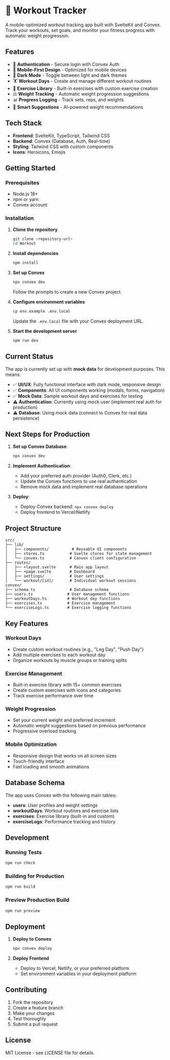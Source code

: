 # 💪 Workout Tracker

A mobile-optimized workout tracking app built with SvelteKit and Convex. Track your workouts, set goals, and monitor your fitness progress with automatic weight progression.

## Features

- 🔐 **Authentication** - Secure login with Convex Auth
- 📱 **Mobile-First Design** - Optimized for mobile devices
- 🌙 **Dark Mode** - Toggle between light and dark themes
- 🏋️ **Workout Days** - Create and manage different workout routines
- 💪 **Exercise Library** - Built-in exercises with custom exercise creation
- ⚖️ **Weight Tracking** - Automatic weight progression suggestions
- 📊 **Progress Logging** - Track sets, reps, and weights
- 🎯 **Smart Suggestions** - AI-powered weight recommendations

## Tech Stack

- **Frontend**: SvelteKit, TypeScript, Tailwind CSS
- **Backend**: Convex (Database, Auth, Real-time)
- **Styling**: Tailwind CSS with custom components
- **Icons**: Heroicons, Emojis

## Getting Started

### Prerequisites

- Node.js 18+ 
- npm or yarn
- Convex account

### Installation

1. **Clone the repository**
   ```bash
   git clone <repository-url>
   cd Workout
   ```

2. **Install dependencies**
   ```bash
   npm install
   ```

3. **Set up Convex**
   ```bash
   npx convex dev
   ```
   Follow the prompts to create a new Convex project.

4. **Configure environment variables**
   ```bash
   cp env.example .env.local
   ```
   Update the `.env.local` file with your Convex deployment URL.

5. **Start the development server**
   ```bash
   npm run dev
   ```

## Current Status

The app is currently set up with **mock data** for development purposes. This means:

- ✅ **UI/UX**: Fully functional interface with dark mode, responsive design
- ✅ **Components**: All UI components working (modals, forms, navigation)
- ✅ **Mock Data**: Sample workout days and exercises for testing
- ⚠️ **Authentication**: Currently using mock user (implement real auth for production)
- ⚠️ **Database**: Using mock data (connect to Convex for real data persistence)

## Next Steps for Production

1. **Set up Convex Database**:
   ```bash
   npx convex dev
   ```

2. **Implement Authentication**:
   - Add your preferred auth provider (Auth0, Clerk, etc.)
   - Update the Convex functions to use real authentication
   - Remove mock data and implement real database operations

3. **Deploy**:
   - Deploy Convex backend: `npx convex deploy`
   - Deploy frontend to Vercel/Netlify

## Project Structure

```
src/
├── lib/
│   ├── components/          # Reusable UI components
│   ├── stores.ts           # Svelte stores for state management
│   └── convex.ts           # Convex client configuration
├── routes/
│   ├── +layout.svelte      # Main app layout
│   ├── +page.svelte        # Dashboard
│   ├── settings/           # User settings
│   └── workout/[id]/       # Individual workout sessions
convex/
├── schema.ts               # Database schema
├── users.ts               # User management functions
├── workoutDays.ts         # Workout day functions
├── exercises.ts           # Exercise management
└── exerciseLogs.ts        # Exercise logging functions
```

## Key Features

### Workout Days
- Create custom workout routines (e.g., "Leg Day", "Push Day")
- Add multiple exercises to each workout day
- Organize workouts by muscle groups or training splits

### Exercise Management
- Built-in exercise library with 15+ common exercises
- Create custom exercises with icons and categories
- Track exercise performance over time

### Weight Progression
- Set your current weight and preferred increment
- Automatic weight suggestions based on previous performance
- Progressive overload tracking

### Mobile Optimization
- Responsive design that works on all screen sizes
- Touch-friendly interface
- Fast loading and smooth animations

## Database Schema

The app uses Convex with the following main tables:

- **users**: User profiles and weight settings
- **workoutDays**: Workout routines and exercise lists
- **exercises**: Exercise library (built-in and custom)
- **exerciseLogs**: Performance tracking and history

## Development

### Running Tests
```bash
npm run check
```

### Building for Production
```bash
npm run build
```

### Preview Production Build
```bash
npm run preview
```

## Deployment

1. **Deploy to Convex**
   ```bash
   npx convex deploy
   ```

2. **Deploy Frontend**
   - Deploy to Vercel, Netlify, or your preferred platform
   - Set environment variables in your deployment platform

## Contributing

1. Fork the repository
2. Create a feature branch
3. Make your changes
4. Test thoroughly
5. Submit a pull request

## License

MIT License - see LICENSE file for details.
